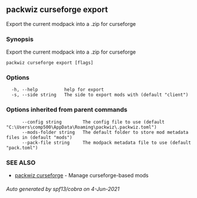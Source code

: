## packwiz curseforge export

Export the current modpack into a .zip for curseforge

### Synopsis

Export the current modpack into a .zip for curseforge

```
packwiz curseforge export [flags]
```

### Options

```
  -h, --help          help for export
  -s, --side string   The side to export mods with (default "client")
```

### Options inherited from parent commands

```
      --config string        The config file to use (default "C:\Users\comp500\AppData\Roaming\packwiz\.packwiz.toml")
      --mods-folder string   The default folder to store mod metadata files in (default "mods")
      --pack-file string     The modpack metadata file to use (default "pack.toml")
```

### SEE ALSO

* [packwiz curseforge](packwiz_curseforge.md)	 - Manage curseforge-based mods

###### Auto generated by spf13/cobra on 4-Jun-2021
